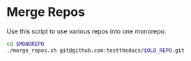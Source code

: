 # Merge Repos

Use this script to use various repos into one monorepo.

```sh
cd $MONOREPO
./merge_repos.sh git@github.com:testthedocs/$OLD_REPO.git
```

